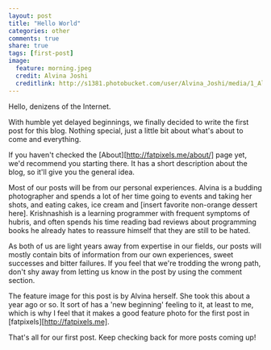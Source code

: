 ```yaml
---
layout: post
title: "Hello World"
categories: other
comments: true
share: true
tags: [first-post]
image:
  feature: morning.jpeg
  credit: Alvina Joshi
  creditlink: http://s1381.photobucket.com/user/Alvina_Joshi/media/1_AlvinaJoshi1of1-7_zpsc9a34f3c.jpg.html
---
```


Hello, denizens of the Internet.

With humble yet delayed beginnings, we finally decided to write the first post
for this blog. Nothing special, just a little bit about what's about to come
and everything.

If you haven't checked the [About][http://fatpixels.me/about/] page yet, we'd
recommend you starting there. It has a short description about the blog, so
it'll give you the general idea.

Most of our posts will be from our personal experiences. Alvina is a budding
photographer and spends a lot of her time going to events and taking her shots,
and eating cakes, ice cream and [insert favorite non-orange dessert here].
Krishnashish is a learning programmer with frequent symptoms of hubris, and
often spends his time reading bad reviews about programming books he already
hates to reassure himself that they are still to be hated.

As both of us are light years away from expertise in our fields, our posts will
mostly contain bits of information from our own experiences, sweet successes and
bitter failures. If you feel that we're trodding the wrong path, don't shy away
from letting us know in the post by using the comment section.

The feature image for this post is by Alvina herself. She took this about a year
ago or so. It sort of has a 'new beginning' feeling to it, at least to me, which
is why I feel that it makes a good feature photo for the first post in
[fatpixels][http://fatpixels.me].

That's all for our first post. Keep checking back for more posts coming up!


